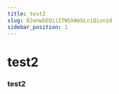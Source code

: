 ```yaml
---
title: test2
slug: DJanwbEQiiITWSkWebLciQiunzd
sidebar_position: 1
---
```



# test2

### test2                                                                                                                                                                     

